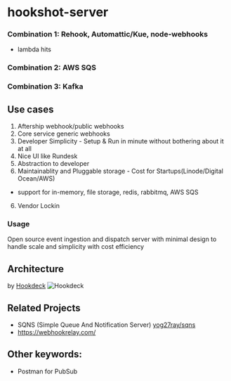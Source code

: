 # hookshot-server
### Combination 1: Rehook, Automattic/Kue, node-webhooks
- lambda hits


### Combination 2: AWS SQS
### Combination 3: Kafka

## Use cases
1. Aftership webhook/public webhooks
2. Core service generic webhooks
3. Developer Simplicity - Setup & Run in minute without bothering about it at all
4. Nice UI like Rundesk
4. Abstraction to developer
5. Maintainablity and Pluggable storage - Cost for Startups(Linode/Digital Ocean/AWS)
  - support for in-memory, file storage, redis, rabbitmq, AWS SQS
6. Vendor Lockin

### Usage
Open source event ingestion and dispatch server with minimal design to handle scale and simplicity with cost efficiency

## Architecture
by [Hookdeck](https://hookdeck.io/)
![Hookdeck](https://uploads-ssl.webflow.com/5f8144f15100b7a30e10dbcf/5f8a1ee2d61003d3efaf93b1_Group%20116.svg)

## Related Projects
- SQNS (Simple Queue And Notification Server) [yog27ray/sqns](https://github.com/yog27ray/sqns)
- https://webhookrelay.com/

## Other keywords:
- Postman for PubSub
